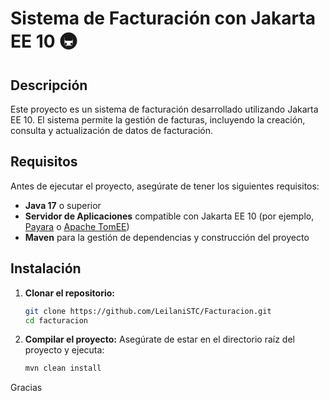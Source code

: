 # Sistema de Facturación con Jakarta EE 10 :metro:

## Descripción

Este proyecto es un sistema de facturación desarrollado utilizando Jakarta EE 10. El sistema permite la gestión de facturas, incluyendo la creación, consulta y actualización de datos de facturación.

## Requisitos

Antes de ejecutar el proyecto, asegúrate de tener los siguientes requisitos:

- **Java 17** o superior
- **Servidor de Aplicaciones** compatible con Jakarta EE 10 (por ejemplo, [Payara](https://www.payara.fish/) o [Apache TomEE](https://tomee.apache.org/))
- **Maven** para la gestión de dependencias y construcción del proyecto

## Instalación

1. **Clonar el repositorio:**

   ```bash
   git clone https://github.com/LeilaniSTC/Facturacion.git
   cd facturacion
   ```
   
2. **Compilar el proyecto:**
      Asegúrate de estar en el directorio raíz del proyecto y ejecuta:
     ```bash
     mvn clean install
     ```

Gracias
